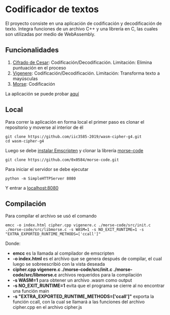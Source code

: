 # Codificador de textos

El proyecto consiste en una aplicación de codificación y decodificación de texto. Integra funciones de un archivo C++ y una librería en C, las cuales son utilizadas por medio de WebAssembly.

## Funcionalidades

1. [Cifrado de Cesar](https://es.wikipedia.org/wiki/Cifrado_C%C3%A9sar): Codificación/Decodificación. Limitación: Elimina puntuación en el proceso
2. [Vigenere](https://es.wikipedia.org/wiki/Cifrado_de_Vigen%C3%A8re): Codificación/Decodificación. Limitación: Transforma texto a mayúsculas
3. [Morse](https://es.wikipedia.org/wiki/C%C3%B3digo_morse): Codificación

La aplicación se puede probar [aquí](https://iic3585-2019.github.io/wasm-cipher-g4/index.html)

## Local

Para correr la aplicación en forma local el primer paso es clonar el repositorio y moverse al interior de él

```
git clone https://github.com/iic3585-2019/wasm-cipher-g4.git
cd wasm-cipher-g4
```

Luego se debe [instalar Emscripten](https://emscripten.org/docs/getting_started/downloads.html) y clonar la librería [morse-code](https://github.com/0x0584/morse-code)

```
git clone https://github.com/0x0584/morse-code.git
```

Para iniciar el servidor se debe ejecutar

```
python -m SimpleHTTPServer 8080
```
Y entrar a [localhost:8080](http://localhost:8080/index.html)

## Compilación

Para compilar el archivo se usó el comando

```
emcc -o index.html cipher.cpp vigenere.c ./morse-code/src/init.c ./morse-code/src/libmorse.c -s WASM=1 -s NO_EXIT_RUNTIME=1 -s "EXTRA_EXPORTED_RUNTIME_METHODS=['ccall']"
```

Donde:

- **emcc** es la llamada al compilador de emscripten
- **-o index.html** es el archivo que se genera después de compilar, el cual luego se sobreescribió con la vista deseada
- **cipher.cpp vigenere.c ./morse-code/src/init.c ./morse-code/src/libmorse.c** archivos requeridos para la compilación
- **-s WASM=1** para obtener un archivo .wasm como output
- **-s NO_EXIT_RUNTIME=1** evita que el programa se cierre al no encontrar una función main
- **-s "EXTRA_EXPORTED_RUNTIME_METHODS=['ccall']"** exporta la función ccall, con la cual se llamará a las funciones del archivo cipher.cpp en el archivo cipher.js
